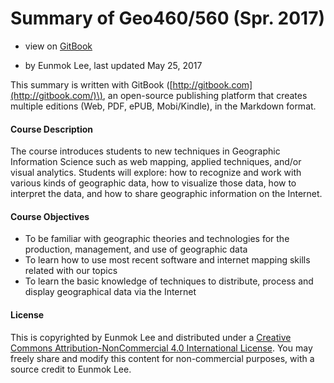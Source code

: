 # Summary of Geo460/560 \(Spr. 2017\)

* view on [GitBook](https://leee5.gitbooks.io/new-techniques-in-giscience/content/)

* by Eunmok Lee, last updated May 25, 2017

This summary is written with GitBook \([http://gitbook.com](http://gitbook.com/)\), an open-source publishing platform that creates multiple editions \(Web, PDF, ePUB, Mobi/Kindle\), in the Markdown format.

#### 

#### **Course Description**

The course introduces students to new techniques in Geographic Information Science such as web mapping, applied techniques, and/or visual analytics. Students will explore: how to recognize and work with various kinds of geographic data, how to visualize those data, how to interpret the data, and how to share geographic information on the Internet.

#### Course Objectives

* To be familiar with geographic theories and technologies for the production, management, and use of geographic data
* To learn how to use most recent software and internet mapping skills related with our topics
* To learn the basic knowledge of techniques to distribute, process and display geographical data via the Internet

#### License

This is copyrighted by Eunmok Lee and distributed under a [Creative Commons Attribution-NonCommercial 4.0 International License](https://choosealicense.com/licenses/cc-by-sa-4.0/#). You may freely share and modify this content for non-commercial purposes, with a source credit to Eunmok Lee.

